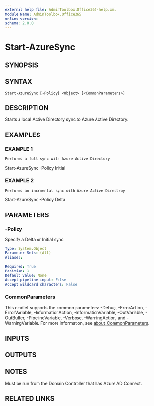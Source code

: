 ```yaml
---
external help file: AdminToolbox.Office365-help.xml
Module Name: AdminToolbox.Office365
online version:
schema: 2.0.0
---
```


# Start-AzureSync

## SYNOPSIS

## SYNTAX

```
Start-AzureSync [-Policy] <Object> [<CommonParameters>]
```

## DESCRIPTION
Starts a local Active Directory sync to Azure Active Directory.

## EXAMPLES

### EXAMPLE 1
```
Performs a full sync with Azure Active Directory
```

Start-AzureSync -Policy Initial

### EXAMPLE 2
```
Performs an incrmental sync with Azure Active Directroy
```

Start-AzureSync -Policy Delta

## PARAMETERS

### -Policy
Specify a Delta or Initial sync

```yaml
Type: System.Object
Parameter Sets: (All)
Aliases:

Required: True
Position: 1
Default value: None
Accept pipeline input: False
Accept wildcard characters: False
```

### CommonParameters
This cmdlet supports the common parameters: -Debug, -ErrorAction, -ErrorVariable, -InformationAction, -InformationVariable, -OutVariable, -OutBuffer, -PipelineVariable, -Verbose, -WarningAction, and -WarningVariable. For more information, see [about_CommonParameters](http://go.microsoft.com/fwlink/?LinkID=113216).

## INPUTS

## OUTPUTS

## NOTES
Must be run from the Domain Controller that has Azure AD Connect.

## RELATED LINKS
